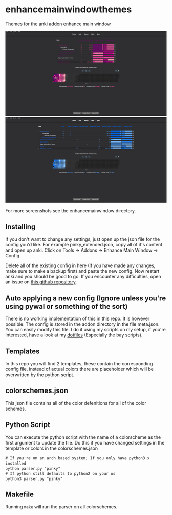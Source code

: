 # enhancemainwindowthemes
Themes for the anki addon enhance main window

![preview](enhancemainwindow/magenta_s.png)
![preview](enhancemainwindow/ice_e.png)

For more screenshots see the enhancemainwindow directory.

## Installing
If you don't want to change any settings, just open up the json file for the config you'd like. For example pinky_extended.json, copy all of it's content and open up anki. Click on Tools -> Addons -> Enhance Main Window -> Config

Delete all of the existing config in here (If you have made any changes, make sure to make a backup first) and paste the new config. Now restart anki and you should be good to go. If you encounter any difficulties, open an issue on [this github repository](https://github.com/b3nj5m1n/enhancemainwindowthemes).

## Auto applying a new config (Ignore unless you're using pywal or something of the sort)
There is no working implementation of this in this repo. It is however possible. The config is stored in the addon directory in the file meta.json. You can easily modify this file. I do it using my scripts on my setup, if you're interested, have a look at my [dotfiles](https://github.com/b3nj5m1n/enhancemainwindowthemes) (Especially the bay scripts).

## Templates
In this repo you will find 2 templates, these contain the corresponding config file, instead of actual colors there are placeholder which will be overwritten by the python script.

## colorschemes.json
This json file contains all of the color defenitions for all of the color schemes.

## Python Script
You can execute the python script with the name of a colorscheme as the first argument to update the file. Do this if you have changed settings in the template or colors in the colorschemes.json
```
# If you're on an arch based system; If you only have python3.x installed
python parser.py "pinky"
# If python still defaults to python2 on your os
python3 parser.py "pinky"
```

## Makefile
Running `make` will run the parser on all colorschemes.
